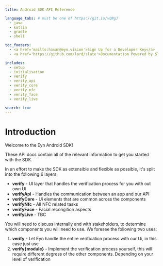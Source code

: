 ```yaml
---
title: Android SDK API Reference

language_tabs: # must be one of https://git.io/vQNgJ
  - java
  - kotlin
  - gradle
  - shell

toc_footers:
  - <a href='mailto:hasan@eyn.vision'>Sign Up for a Developer Key</a>
  - <a href='https://github.com/lord/slate'>Documentation Powered by Slate</a>

includes:
  - setup
  - initialisation
  - verify
  - verify_api
  - verify_core
  - verify_nfc
  - verify_face
  - verify_live

search: true
---
```


# Introduction

Welcome to the Eyn Android SDK!

These API docs contain all of the relevant information to get you started with the SDK.

In an effort to make the SDK as extensible and flexible as possible, it's split into the following 6 layers:

* **verify** - UI layer that handles the verification process for you with out own UI
* **verifyApi** - Handles the communication between an app and our API
* **verifyCore** - Ui elements that are common across the components
* **verifyNfc** - All NFC related tasks
* **verifyFace** - Facial recongition aspects
* **verifyLive** - TBC

You will need to discuss internally and with stakeholders, to determine which components you will need to use. We foresee the following two uses:

1. **verify** - Let Eyn handle the entire verification process with our Ui, in this case just use
2. **verify{module}** - Implement the verification process yourself, this will require different degress of the other components. Depending on your level of verification

